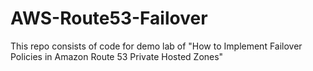 # AWS-Route53-Failover
This repo consists of code for demo lab of "How to Implement Failover Policies in Amazon Route 53 Private Hosted Zones"
